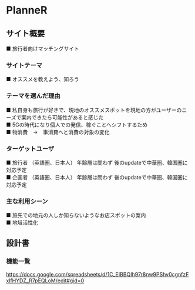 # PlanneR

## サイト概要
■ 旅行者向けマッチングサイト
### サイトテーマ
■ オススメを教えよう、知ろう

### テーマを選んだ理由
■ 私自身も旅行が好きで、現地のオススメスポットを現地の方がユーザーのニーズで案内できたら可能性があると感じた  
■ 5Gの時代になり個人での発信、稼ぐことへシフトするため  
■ 物消費　→　事消費へと消費の対象の変化  
### ターゲットユーザ
■ 旅行者 （英語圏、日本人） 年齢層は問わず 後のupdateで中華圏、韓国圏に対応予定  
■ 企画者 （英語圏、日本人） 年齢層は問わず 後のupdateで中華圏、韓国圏に対応予定

### 主な利用シーン
■ 旅先での地元の人しか知らないようなお店スポットの案内  
■ 地域活性化

## 設計書

### 機能一覧
https://docs.google.com/spreadsheets/d/1C_EIBBQIh97r8nw9PShv0cgnfzFxlfHYDZ_R7pEQLoM/edit#gid=0
